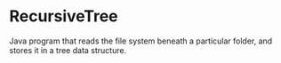 # RecursiveTree
  Java program that reads the file system beneath a particular folder, and stores it in a tree data structure.
